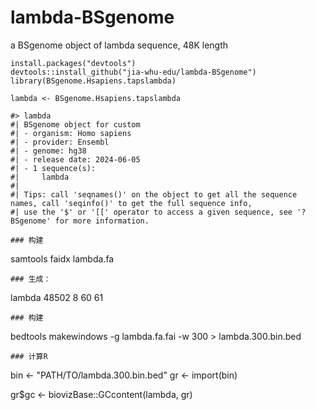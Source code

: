 # lambda-BSgenome
 a BSgenome object of lambda sequence, 48K length

```
install.packages("devtools")
devtools::install_github("jia-whu-edu/lambda-BSgenome")
library(BSgenome.Hsapiens.tapslambda)

lambda <- BSgenome.Hsapiens.tapslambda

#> lambda
#| BSgenome object for custom
#| - organism: Homo sapiens
#| - provider: Ensembl
#| - genome: hg38
#| - release date: 2024-06-05
#| - 1 sequence(s):
#|     lambda
#|
#| Tips: call 'seqnames()' on the object to get all the sequence names, call 'seqinfo()' to get the full sequence info,
#| use the '$' or '[[' operator to access a given sequence, see '?BSgenome' for more information.

### 构建
```
samtools faidx lambda.fa
```
### 生成：
```
lambda  48502   8       60      61
```
### 构建
```
bedtools makewindows -g lambda.fa.fai -w 300 > lambda.300.bin.bed
```
### 计算R
```
bin <- "PATH/TO/lambda.300.bin.bed"
gr <- import(bin)

gr$gc <- biovizBase::GCcontent(lambda, gr)
```

